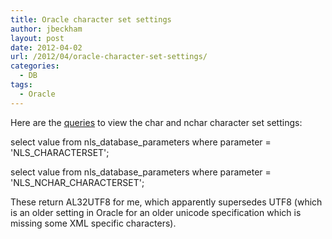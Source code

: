 ```yaml
---
title: Oracle character set settings
author: jbeckham
layout: post
date: 2012-04-02
url: /2012/04/oracle-character-set-settings/
categories:
  - DB
tags:
  - Oracle
---
```

Here are the [queries][1] to view the char and nchar character set settings:

select value from nls\_database\_parameters where parameter = 'NLS_CHARACTERSET';

select value from nls\_database\_parameters where parameter = 'NLS\_NCHAR\_CHARACTERSET';

These return AL32UTF8 for me, which apparently supersedes UTF8 (which is an older setting in Oracle for an older unicode specification which is missing some XML specific characters).

 [1]: http://www.adp-gmbh.ch/ora/database.html